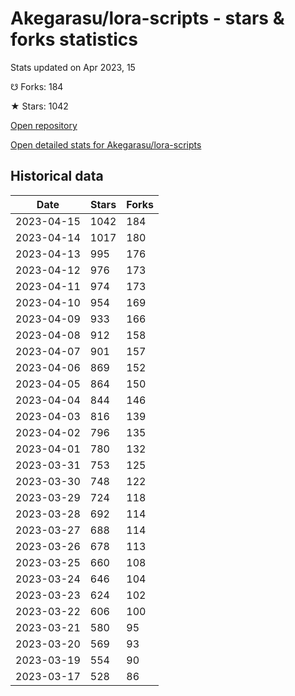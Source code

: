 # Akegarasu/lora-scripts - stars & forks statistics

Stats updated on Apr 2023, 15

☋ Forks: 184

★ Stars: 1042

[Open repository](https://github.com/Akegarasu/lora-scripts)

[Open detailed stats for Akegarasu/lora-scripts](https://reviewgithub.com/rep/Akegarasu/lora-scripts)

## Historical data
| Date | Stars | Forks |
|------|-------|-------|
| 2023-04-15 | 1042 | 184 | 
| 2023-04-14 | 1017 | 180 | 
| 2023-04-13 | 995 | 176 | 
| 2023-04-12 | 976 | 173 | 
| 2023-04-11 | 974 | 173 | 
| 2023-04-10 | 954 | 169 | 
| 2023-04-09 | 933 | 166 | 
| 2023-04-08 | 912 | 158 | 
| 2023-04-07 | 901 | 157 | 
| 2023-04-06 | 869 | 152 | 
| 2023-04-05 | 864 | 150 | 
| 2023-04-04 | 844 | 146 | 
| 2023-04-03 | 816 | 139 | 
| 2023-04-02 | 796 | 135 | 
| 2023-04-01 | 780 | 132 | 
| 2023-03-31 | 753 | 125 | 
| 2023-03-30 | 748 | 122 | 
| 2023-03-29 | 724 | 118 | 
| 2023-03-28 | 692 | 114 | 
| 2023-03-27 | 688 | 114 | 
| 2023-03-26 | 678 | 113 | 
| 2023-03-25 | 660 | 108 | 
| 2023-03-24 | 646 | 104 | 
| 2023-03-23 | 624 | 102 | 
| 2023-03-22 | 606 | 100 | 
| 2023-03-21 | 580 | 95 | 
| 2023-03-20 | 569 | 93 | 
| 2023-03-19 | 554 | 90 | 
| 2023-03-17 | 528 | 86 | 


